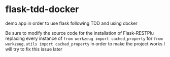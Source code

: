 # flask-tdd-docker
demo app in order to use flask following TDD and using docker

Be sure to modify the source code for the installation of Flask-RESTPlu replacing every instance of
`from werkzeug import cached_property` for `from werkzeug.utils import cached_property` in order to make the project works
I will try to fix this issue later
